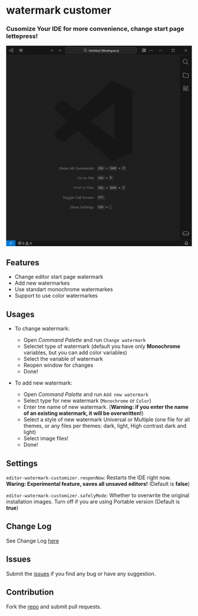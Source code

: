 # watermark customer
### Cusomize Your IDE for more convenience, change start page lettepress!
![Features](https://github.com/maxzhirniy/vscode-editor-watermark-customizer/raw/HEAD/media/usage.gif)

## Features

* Change editor start page watermark
* Add new watermarkes
* Use standart monochrome watermarkes
* Support to use color watermarkes

## Usages

* To change watermark:    
    * Open *Command Palette* and run `Change watermark`
    * Selectet type of watermark (default you have only **Monochrome** variables, but you can add color variables)
    * Select the variable of watermark
    * Reopen window for changes
    * Done!  

* To add new watermark:
    * Open *Command Palette* and run `Add new watermark`
    * Select type for new watermark (`Monochrome` or `Color`)
    * Enter tne name of new watermark. (**Warning: if you enter the name of an existing watermark, it will be overwritten!**)
    * Select a style of new watermark Universal or Multiple (one file for all themes, or any files per themes: dark, light, High contrast dark and light) 
    * Select image files! 
    * Done!

## Settings

`editor-watermark-customizer.reopenNow`: Restarts the IDE right now. **Waring: Experimental feature, saves all unsaved editors!** (Default is **false**)

`editor-watermark-customizer.safelyMode`: Whether to overwrite the original installation images. Turn off if you are using Portable version (Default is **true**)

## Change Log
See Change Log [here](https://github.com/maxzhirniy/vscode-editor-watermark-customizer/blob/HEAD/CHANGELOG.md)

## Issues
Submit the [issues](https://github.com/maxzhirny/vscode-editor-watermark-customizer/issues) if you find any bug or have any suggestion.

## Contribution
Fork the [repo](https://github.com/maxzhirny/vscode-editor-watermark-customizer) and submit pull requests.
